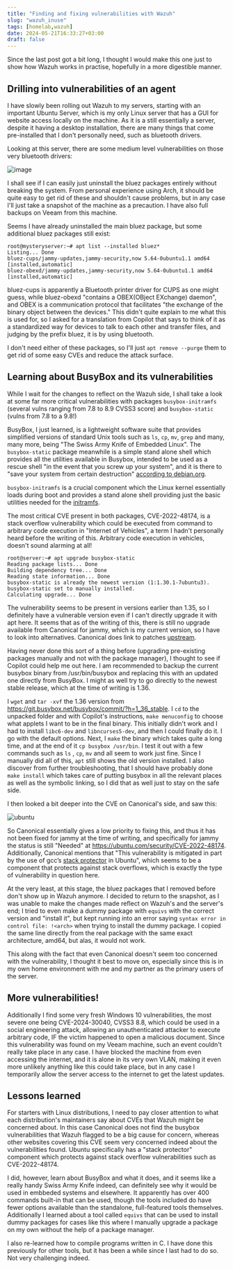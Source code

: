 ```yaml
---
title: "Finding and fixing vulnerabilities with Wazuh"
slug: "wazuh_inuse"
tags: [homelab,wazuh]
date: 2024-05-21T16:33:27+03:00
draft: false
---
```


Since the last post got a bit long, I thought I would make this one just to show how Wazuh works in practise, hopefully in a more digestible manner. 

## **Drilling into vulnerabilities of an agent**

I have slowly been rolling out Wazuh to my servers, starting with an important Ubuntu Server, which is my only Linux server that has a GUI for website access locally on the machine. As it is a still essentially a server, despite it having a desktop installation, there are many things that come pre-installed that I don't personally need, such as bluetooth drivers.

Looking at this server, there are some medium level vulnerabilities on those very bluetooth drivers:

![image](/wazuh_inuse/cve.png)

I shall see if I can easily just uninstall the bluez packages entirely without breaking the system. From personal experience using Arch, it should be quite easy to get rid of these and shouldn't cause problems, but in any case I'll just take a snapshot of the machine as a precaution. I have also full backups on Veeam from this machine.

Seems I have already uninstalled the main bluez package, but some additional bluez packages still exist:

```
root@mysteryserver:~# apt list --installed bluez*
Listing... Done
bluez-cups/jammy-updates,jammy-security,now 5.64-0ubuntu1.1 amd64 [installed,automatic]
bluez-obexd/jammy-updates,jammy-security,now 5.64-0ubuntu1.1 amd64 [installed,automatic]
```

bluez-cups is apparently a Bluetooth printer driver for CUPS as one might guess, while bluez-obexd "contains a OBEX(OBject EXchange) daemon", and OBEX is a communication protocol that facilitates "the exchange of the binary object between the devices." This didn't quite explain to me what this is used for, so I asked for a translation from Copilot that says to think of it as a standardized way for devices to talk to each other and transfer files, and judging by the prefix bluez, it is by using bluetooth. 

I don't need either of these packages, so I'll just `apt remove --purge` them to get rid of some easy CVEs and reduce the attack surface.

## **Learning about BusyBox and its vulnerabilities**

While I wait for the changes to reflect on the Wazuh side, I shall take a look at some far more critical vulnerabilities with packages `busybox-initramfs` (several vulns ranging from 7.8 to 8.9 CVSS3 score) and `busybox-static` (vulns from 7.8 to a 9.8!)

BusyBox, I just learned, is a lightweight software suite that provides simplified versions of standard Unix tools such as `ls`, `cp`, `mv`, `grep` and many, many more, being "The Swiss Army Knife of Embedded Linux". The `busybox-static` package meanwhile is a simple stand alone shell which provides all the utilities available in Busybox, intended to be used as a rescue shell "in the event that you screw up your system", and it is there to "save your system from certain destruction" [according to debian.org](https://packages.debian.org/en/buster/busybox-static). 

`busybox-initramfs` is a crucial component which the Linux kernel essentially  loads during boot and provides a stand alone shell providing just the basic utilities needed for the [initramfs](https://wiki.ubuntu.com/Initramfs).

The most critical CVE present in both packages, CVE-2022-48174, is a stack overflow vulnerability which could be executed from command to arbitrary code execution in "Internet of Vehicles", a term I hadn't personally heard before the writing of this. Arbitrary code execution in vehicles, doesn't sound alarming at all!

```
root@server:~# apt upgrade busybox-static
Reading package lists... Done
Building dependency tree... Done
Reading state information... Done
busybox-static is already the newest version (1:1.30.1-7ubuntu3).
busybox-static set to manually installed.
Calculating upgrade... Done
```

The vulnerability seems to be present in versions earlier than 1.35, so I definitely have a vulnerable version even if I can't directly upgrade it with apt here. It seems that as of the writing of this, there is still no upgrade available from Canonical for jammy, which is my current version, so I have to look into alternatives. Canonical does link to patches [upstream](https://git.busybox.net/busybox/commit/?id=d417193cf37ca1005830d7e16f5fa7e1d8a44209). 

Having never done this sort of a thing before (upgrading pre-existing packages manually and not with the package manager), I thought to see if Copilot could help me out here. I am recommended to backup the current busybox binary from /usr/bin/busybox and replacing this with an updated one directly from BusyBox. I might as well try to go directly to the newest stable release, which at the time of writing is 1.36.

I `wget` and `tar -xvf` the 1.36 version from https://git.busybox.net/busybox/commit/?h=1_36_stable. I `cd` to the unpacked folder and with Copilot's instructions, `make menuconfig` to choose what applets I want to be in the final binary. This initially didn't work and I had to install `libc6-dev` and `libncurses5-dev`, and then I could finally do it. I go with the default options. Next, I `make` the binary which takes quite a long time, and at the end of it `cp busybox /usr/bin`. I test it out with a few commands such as `ls` , `cp`, `mv` and all seem to work just fine. Since I manually did all of this, `apt` still shows the old version installed. I also discover from further troubleshooting, that I should have probably done `make install` which takes care of putting busybox in all the relevant places as well as the symbolic linking, so I did that as well just to stay on the safe side.

I then looked a bit deeper into the CVE on Canonical's side, and saw this:

![ubuntu](/wazuh_inuse/ubuntucve.png)

So Canonical essentially gives a low priority to fixing this, and thus it has not been fixed for jammy at the time of writing, and specifically for jammy the status is still "Needed" at https://ubuntu.com/security/CVE-2022-48174. Additionally, Canonical mentions that "This vulnerability is mitigated in part by the use of gcc’s [stack protector](https://wiki.ubuntu.com/Security/Features#stack-protector) in Ubuntu", which seems to be a component that protects against stack overflows, which is exactly the type of vulnerability in question here.

At the very least, at this stage, the bluez packages that I removed before don't show up in Wazuh anymore. I decided to return to the snapshot, as I was unable to make the changes made reflect on Wazuh's and the server's end; I tried to even make a dummy package with `equivs` with the correct version and "install it", but kept running into an error saying `syntax error in control file: !<arch>` when trying to install the dummy package. I copied the same line directly from the real package with the same exact architecture, amd64, but alas, it would not work.

This along with the fact that even Canonical doesn't seem too concerned with the vulnerability, I thought it best to move on, especially since this is in my own home environment with me and my partner as the primary users of the server. 

## **More vulnerabilities!**

Additionally I find some very fresh Windows 10 vulnerabilities, the most severe one being CVE-2024-30040, CVSS3 8.8, which could be used in a social engineering attack, allowing an unauthenticated attacker to execute arbitrary code, IF the victim happened to open a malicious document. Since this vulnerability was found on my Veeam machine, such an event couldn't really take place in any case. I have blocked the machine from even accessing the internet, and it is alone in its very own VLAN, making it even more unlikely anything like this could take place, but in any case I temporarily allow the server access to the internet to get the latest updates.

## **Lessons learned**

For starters with Linux distributions, I need to pay closer attention to what each distribution's maintainers say about CVEs that Wazuh might be concerned about. In this case Canonical does not find the busybox vulnerabilities that Wazuh flagged to be a big cause for concern, whereas other websites covering this CVE seem very concerned indeed about the vulnerabilities found. Ubuntu specifically has a "stack protector" component which protects against stack overflow vulnerabilities such as CVE-2022-48174. 

I did, however, learn about BusyBox and what it does, and it seems like a really handy Swiss Army Knife indeed, can definitely see why it would be used in embbeded systems and elsewhere. It apparently has over 400 commands built-in that can be used, though the tools included do have fewer options available than the standalone, full-featured tools themselves. Additionally I learned about a tool called `equivs` that can be used to install dummy packages for cases like this where I manually upgrade a package on my own without the help of a package manager. 

I also re-learned how to compile programs written in C. I have done this previously for other tools, but it has been a while since I last had to do so. Not very challenging indeed.

